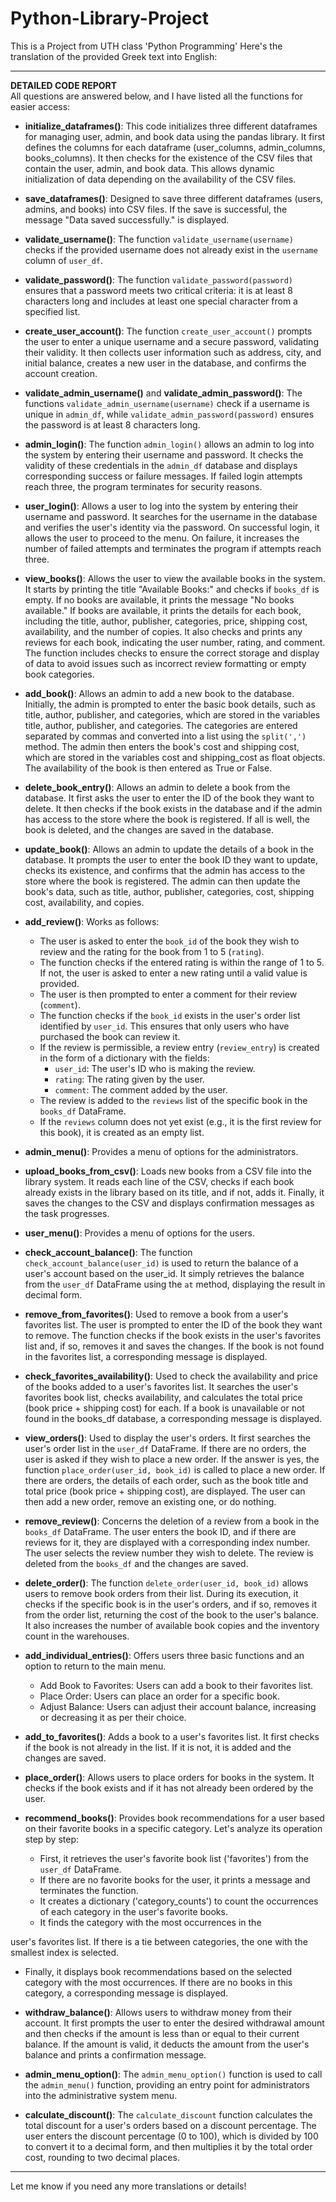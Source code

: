 # Python-Library-Project
This is a Project from UTH class 'Python Programming' 
Here's the translation of the provided Greek text into English:

---

**DETAILED CODE REPORT**   
All questions are answered below, and I have listed all the functions for easier access:

- **initialize_dataframes()**: This code initializes three different dataframes for managing user, admin, and book data using the pandas library. It first defines the columns for each dataframe (user_columns, admin_columns, books_columns). It then checks for the existence of the CSV files that contain the user, admin, and book data. This allows dynamic initialization of data depending on the availability of the CSV files.

- **save_dataframes()**: Designed to save three different dataframes (users, admins, and books) into CSV files. If the save is successful, the message "Data saved successfully." is displayed.

- **validate_username()**: The function `validate_username(username)` checks if the provided username does not already exist in the `username` column of `user_df`.

- **validate_password()**: The function `validate_password(password)` ensures that a password meets two critical criteria: it is at least 8 characters long and includes at least one special character from a specified list.

- **create_user_account()**: The function `create_user_account()` prompts the user to enter a unique username and a secure password, validating their validity. It then collects user information such as address, city, and initial balance, creates a new user in the database, and confirms the account creation.

- **validate_admin_username()** and **validate_admin_password()**: The functions `validate_admin_username(username)` check if a username is unique in `admin_df`, while `validate_admin_password(password)` ensures the password is at least 8 characters long.

- **admin_login()**: The function `admin_login()` allows an admin to log into the system by entering their username and password. It checks the validity of these credentials in the `admin_df` database and displays corresponding success or failure messages. If failed login attempts reach three, the program terminates for security reasons.

- **user_login()**: Allows a user to log into the system by entering their username and password. It searches for the username in the database and verifies the user's identity via the password. On successful login, it allows the user to proceed to the menu. On failure, it increases the number of failed attempts and terminates the program if attempts reach three.

- **view_books()**: Allows the user to view the available books in the system. It starts by printing the title "Available Books:" and checks if `books_df` is empty. If no books are available, it prints the message "No books available." If books are available, it prints the details for each book, including the title, author, publisher, categories, price, shipping cost, availability, and the number of copies. It also checks and prints any reviews for each book, indicating the user number, rating, and comment. The function includes checks to ensure the correct storage and display of data to avoid issues such as incorrect review formatting or empty book categories.

- **add_book()**: Allows an admin to add a new book to the database. Initially, the admin is prompted to enter the basic book details, such as title, author, publisher, and categories, which are stored in the variables title, author, publisher, and categories. The categories are entered separated by commas and converted into a list using the `split(',')` method. The admin then enters the book's cost and shipping cost, which are stored in the variables cost and shipping_cost as float objects. The availability of the book is then entered as True or False.

- **delete_book_entry()**: Allows an admin to delete a book from the database. It first asks the user to enter the ID of the book they want to delete. It then checks if the book exists in the database and if the admin has access to the store where the book is registered. If all is well, the book is deleted, and the changes are saved in the database.

- **update_book()**: Allows an admin to update the details of a book in the database. It prompts the user to enter the book ID they want to update, checks its existence, and confirms that the admin has access to the store where the book is registered. The admin can then update the book's data, such as title, author, publisher, categories, cost, shipping cost, availability, and copies.

- **add_review()**: Works as follows:
  - The user is asked to enter the `book_id` of the book they wish to review and the rating for the book from 1 to 5 (`rating`).
  - The function checks if the entered rating is within the range of 1 to 5. If not, the user is asked to enter a new rating until a valid value is provided.
  - The user is then prompted to enter a comment for their review (`comment`).
  - The function checks if the `book_id` exists in the user's order list identified by `user_id`. This ensures that only users who have purchased the book can review it.
  - If the review is permissible, a review entry (`review_entry`) is created in the form of a dictionary with the fields:
    - `user_id`: The user's ID who is making the review.
    - `rating`: The rating given by the user.
    - `comment`: The comment added by the user.
  - The review is added to the `reviews` list of the specific book in the `books_df` DataFrame.
  - If the `reviews` column does not yet exist (e.g., it is the first review for this book), it is created as an empty list.

- **admin_menu()**: Provides a menu of options for the administrators.

- **upload_books_from_csv()**: Loads new books from a CSV file into the library system. It reads each line of the CSV, checks if each book already exists in the library based on its title, and if not, adds it. Finally, it saves the changes to the CSV and displays confirmation messages as the task progresses.

- **user_menu()**: Provides a menu of options for the users.

- **check_account_balance()**: The function `check_account_balance(user_id)` is used to return the balance of a user's account based on the user_id. It simply retrieves the balance from the `user_df` DataFrame using the `at` method, displaying the result in decimal form.

- **remove_from_favorites()**: Used to remove a book from a user's favorites list. The user is prompted to enter the ID of the book they want to remove. The function checks if the book exists in the user's favorites list and, if so, removes it and saves the changes. If the book is not found in the favorites list, a corresponding message is displayed.

- **check_favorites_availability()**: Used to check the availability and price of the books added to a user's favorites list. It searches the user's favorites book list, checks availability, and calculates the total price (book price + shipping cost) for each. If a book is unavailable or not found in the books_df database, a corresponding message is displayed.

- **view_orders()**: Used to display the user's orders. It first searches the user's order list in the `user_df` DataFrame. If there are no orders, the user is asked if they wish to place a new order. If the answer is yes, the function `place_order(user_id, book_id)` is called to place a new order. If there are orders, the details of each order, such as the book title and total price (book price + shipping cost), are displayed. The user can then add a new order, remove an existing one, or do nothing.

- **remove_review()**: Concerns the deletion of a review from a book in the `books_df` DataFrame. The user enters the book ID, and if there are reviews for it, they are displayed with a corresponding index number. The user selects the review number they wish to delete. The review is deleted from the `books_df` and the changes are saved.

- **delete_order()**: The function `delete_order(user_id, book_id)` allows users to remove book orders from their list. During its execution, it checks if the specific book is in the user's orders, and if so, removes it from the order list, returning the cost of the book to the user's balance. It also increases the number of available book copies and the inventory count in the warehouses.

- **add_individual_entries()**: Offers users three basic functions and an option to return to the main menu.
  - Add Book to Favorites: Users can add a book to their favorites list.
  - Place Order: Users can place an order for a specific book.
  - Adjust Balance: Users can adjust their account balance, increasing or decreasing it as per their choice.

- **add_to_favorites()**: Adds a book to a user's favorites list. It first checks if the book is not already in the list. If it is not, it is added and the changes are saved.

- **place_order()**: Allows users to place orders for books in the system. It checks if the book exists and if it has not already been ordered by the user.

- **recommend_books()**: Provides book recommendations for a user based on their favorite books in a specific category. Let's analyze its operation step by step:
  - First, it retrieves the user's favorite book list ('favorites') from the `user_df` DataFrame.
  - If there are no favorite books for the user, it prints a message and terminates the function.
  - It creates a dictionary ('category_counts') to count the occurrences of each category in the user's favorite books.
  - It finds the category with the most occurrences in the

 user's favorites list. If there is a tie between categories, the one with the smallest index is selected.
  - Finally, it displays book recommendations based on the selected category with the most occurrences. If there are no books in this category, a corresponding message is displayed.

- **withdraw_balance()**: Allows users to withdraw money from their account. It first prompts the user to enter the desired withdrawal amount and then checks if the amount is less than or equal to their current balance. If the amount is valid, it deducts the amount from the user's balance and prints a confirmation message.

- **admin_menu_option()**: The `admin_menu_option()` function is used to call the `admin_menu()` function, providing an entry point for administrators into the administrative system menu.

- **calculate_discount()**: The `calculate_discount` function calculates the total discount for a user's orders based on a discount percentage. The user enters the discount percentage (0 to 100), which is divided by 100 to convert it to a decimal form, and then multiplies it by the total order cost, rounding to two decimal places.

---

Let me know if you need any more translations or details!
